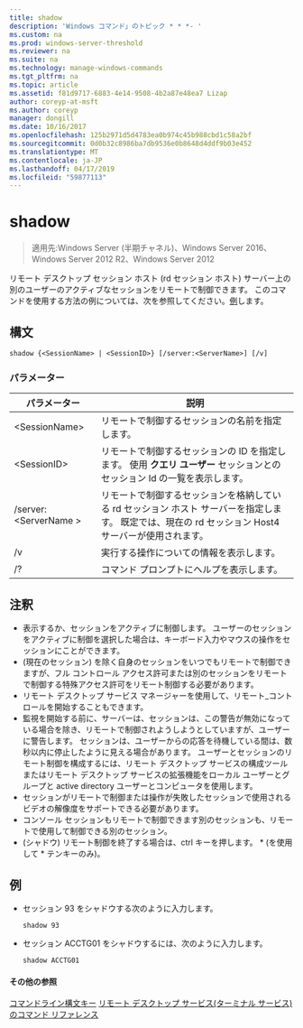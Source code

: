 ```yaml
---
title: shadow
description: 'Windows コマンド」のトピック * * *- '
ms.custom: na
ms.prod: windows-server-threshold
ms.reviewer: na
ms.suite: na
ms.technology: manage-windows-commands
ms.tgt_pltfrm: na
ms.topic: article
ms.assetid: f81d9717-6883-4e14-9508-4b2a87e48ea7 Lizap
author: coreyp-at-msft
ms.author: coreyp
manager: dongill
ms.date: 10/16/2017
ms.openlocfilehash: 125b2971d5d4783ea0b974c45b988cbd1c58a2bf
ms.sourcegitcommit: 0d0b32c8986ba7db9536e0b8648d4ddf9b03e452
ms.translationtype: MT
ms.contentlocale: ja-JP
ms.lasthandoff: 04/17/2019
ms.locfileid: "59877113"
---
```

# <a name="shadow"></a>shadow

>適用先:Windows Server (半期チャネル)、Windows Server 2016、Windows Server 2012 R2、Windows Server 2012

リモート デスクトップ セッション ホスト (rd セッション ホスト) サーバー上の別のユーザーのアクティブなセッションをリモートで制御できます。
このコマンドを使用する方法の例については、次を参照してください。[例](#BKMK_examples)します。

## <a name="syntax"></a>構文
```
shadow {<SessionName> | <SessionID>} [/server:<ServerName>] [/v]
```

### <a name="parameters"></a>パラメーター
|パラメーター|説明|
|-------|--------|
|\<SessionName>|リモートで制御するセッションの名前を指定します。|
|\<SessionID>|リモートで制御するセッションの ID を指定します。 使用 **クエリ ユーザー** セッションとのセッション Id の一覧を表示します。|
|/server:\<ServerName >|リモートで制御するセッションを格納している rd セッション ホスト サーバーを指定します。 既定では、現在の rd セッション Host4 サーバーが使用されます。|
|/v|実行する操作についての情報を表示します。|
|/?|コマンド プロンプトにヘルプを表示します。|

## <a name="remarks"></a>注釈
-   表示するか、セッションをアクティブに制御します。 ユーザーのセッションをアクティブに制御を選択した場合は、キーボード入力やマウスの操作をセッションにことができます。
-   (現在のセッション) を除く自身のセッションをいつでもリモートで制御できますが、フル コントロール アクセス許可または別のセッションをリモートで制御する特殊アクセス許可をリモート制御する必要があります。
-   リモート デスクトップ サービス マネージャーを使用して、リモート_コントロールを開始することもできます。
-   監視を開始する前に、サーバーは、セッションは、この警告が無効になっている場合を除き、リモートで制御されようしようとしていますが、ユーザーに警告します。 セッションは、ユーザーからの応答を待機している間は、数秒以内に停止したように見える場合があります。 ユーザーとセッションのリモート制御を構成するには、リモート デスクトップ サービスの構成ツールまたはリモート デスクトップ サービスの拡張機能をローカル ユーザーとグループと active directory ユーザーとコンピュータを使用します。
-   セッションがリモートで制御または操作が失敗したセッションで使用されるビデオの解像度をサポートできる必要があります。
-   コンソール セッションもリモートで制御できます別のセッションも、リモートで使用して制御できる別のセッション。
-   (シャドウ) リモート制御を終了する場合は、ctrl キーを押します。 * (を使用して \* テンキーのみ)。

## <a name="BKMK_examples"></a>例
-   セッション 93 をシャドウする次のように入力します。
    ```
    shadow 93
    ```
-   セッション ACCTG01 をシャドウするには、次のように入力します。
    ```
    shadow ACCTG01
    ```

#### <a name="additional-references"></a>その他の参照
[コマンドライン構文キー](command-line-syntax-key.md)
[リモート デスクトップ サービス(ターミナル サービス) のコマンド リファレンス](remote-desktop-services-terminal-services-command-reference.md)
